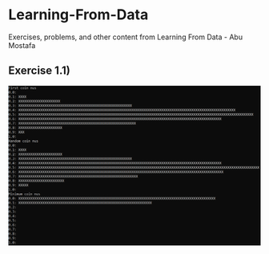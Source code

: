 # Learning-From-Data
Exercises, problems, and other content from Learning From Data - Abu Mostafa

## Exercise 1.1)
<img src="https://github.com/nps6-uwf/Learning-From-Data/blob/main/assets/histo.PNG?raw=true"></img>
